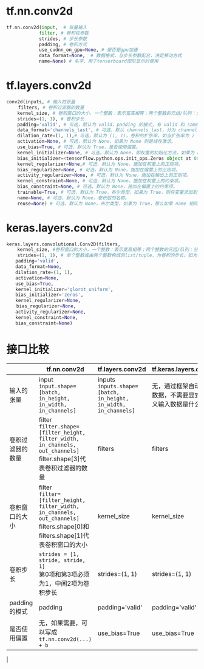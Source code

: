 # tf.nn.conv2d

```python
tf.nn.conv2d(input,  # 张量输入
            filter, # 卷积核参数
            strides, # 步长参数
            padding, # 卷积方式
            use_cudnn_on_gpu=None, # 是否是gpu加速
            data_format=None,  # 数据格式，与步长参数配合，决定移动方式
            name=None) # 名字，用于tensorboard图形显示时使用
```

# tf.layers.conv2d

```python
conv2d(inputs, # 输入的张量
　　 filters, # 卷积过滤器的数量
    kernel_size, # 卷积窗口的大小，一个整数：表示宽高相等；两个整数的元组/队列：分别为宽和高
    strides=(1, 1), # 卷积步长
    padding='valid', # 可选，默认为 valid，padding 的模式，有 valid 和 same 两种，大小写不区分。
    data_format='channels_last', # 可选，默认 channels_last，分为 channels_last 和 channels_first 两种模式，代表了输入数据的维度类型，如果是 channels_last，那么输入数据的 shape 为 (batch, height, width, channels)，如果是 channels_first，那么输入数据的 shape 为 (batch, channels, height, width)
    dilation_rate=(1, 1),# 可选，默认为 (1, 1)，卷积的扩张率，如当扩张率为 2 时，卷积核内部就会有边距，3×3 的卷积核就会变成 5×5。
    activation=None, # 可选，默认为 None，如果为 None 则是线性激活。
    use_bias=True, # 可选，默认为 True，是否使用偏置。
    kernel_initializer=None, # 可选，默认为 None，即权重的初始化方法，如果为 None，则使用默认的 Xavier 初始化方法。
    bias_initializer=<tensorflow.python.ops.init_ops.Zeros object at 0x000002596A1FD898>, # 可选，默认为零值初始化，即偏置的初始化方法。
    kernel_regularizer=None,# 可选，默认为 None，施加在权重上的正则项。
    bias_regularizer=None, # 可选，默认为 None，施加在偏置上的正则项。
    activity_regularizer=None, # 可选，默认为 None，施加在输出上的正则项。
    kernel_constraint=None, # 可选，默认为 None，施加在权重上的约束项。
    bias_constraint=None, # 可选，默认为 None，施加在偏置上的约束项。
    trainable=True, # 可选，默认为 True，布尔类型，如果为 True，则将变量添加到 GraphKeys.TRAINABLE_VARIABLES 中。
    name=None, # 可选，默认为 None，卷积层的名称。
    reuse=None) # 可选，默认为 None，布尔类型，如果为 True，那么如果 name 相同时，会重复利用。
```

# keras.layers.conv2d

```python
keras.layers.convolutional.Conv2D(filters,
    kernel_size, #卷积窗口的大小，一个整数：表示宽高相等；两个整数的元组/队列：分别为宽和高
    strides=(1, 1), # 单个整数或由两个整数构成的list/tuple，为卷积的步长。如为单个整数，则表示在各个空间维度的相同步长。任何不为1的strides均与任何不为1的dilation_rate均不兼容
　　padding='valid', 
　　data_format=None,
　　dilation_rate=(1, 1),
　　activation=None, 
　　use_bias=True, 
　　kernel_initializer='glorot_uniform', 
　　bias_initializer='zeros', 
　　kernel_regularizer=None,
 　 bias_regularizer=None, 
　　activity_regularizer=None, 
　　kernel_constraint=None, 
　　bias_constraint=None)
```

# 接口比较

||tf.nn.conv2d|tf.layers.conv2d|tf.keras.layers.conv2d|
|---|---|---|---|
|输入的张量|input<br>`input.shape=[batch, in_height, in_width, in_channels]`|inputs<br>`inputs.shape=[batch, in_height, in_width, in_channels]`|无，通过框架自动传入数据，不需要显式地定义输入数据是什么|
|卷积过滤器的数量|filter<br>`filter.shape=[filter_height, filter_width, in_channels, out_channels]`<br>filter.shape[3]代表卷积过滤器的数量|filters|filters|
|卷积窗口的大小|filter<br>`filter=[filter_height, filter_width, in_channels, out_channels]`<br>filters.shape[0]和filters.shape[1]代表卷积窗口的大小|kernel_size|kernel_size|
|卷积步长|`strides = [1, stride, stride, 1]`<br>第0项和第3项必须为1，中间2项为卷积步长|strides=(1, 1)|strides=(1, 1)|
|padding 的模式|padding|padding='valid'|padding='valid'|
|是否使用偏置|无，如果需要，可以写成`tf.nn.conv2d(...) + b`|use_bias=True|use_bias=True|
|